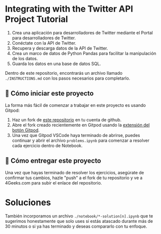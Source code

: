 <!-- hide -->
# Integrating with the Twitter API Project Tutorial
<!-- endhide -->

1. Crea una aplicación para desarrolladores de Twitter mediante el Portal para desarrolladores de Twitter.
2. Conéctate con la API de Twitter.
3. Recupera y descarga datos de la API de Twitter.
4. Crea un marco de datos de Python Pandas para facilitar la manipulación de los datos.
5. Guarda los datos en una base de datos SQL.

Dentro de este repositorio, encontrarás un archivo llamado `./INSTRUCTIONS.md` con los pasos necesarios para completarlo.

## 🌱  Cómo iniciar este proyecto

La forma más fácil de comenzar a trabajar en este proyecto es usando Gitpod:

1. Haz un fork de [este repositorio](https://github.com/breatheco-de/calculus-and-algebra-problems-with-python) en tu cuenta de github.
2. Abre el fork creado recientemente en Gitpod usando la [extensión del botón Gitpod](https://www.gitpod.io/docs/browser-extension/).
3. Una vez que Gitpod VSCode haya terminado de abrirse, puedes continuar y abrir el archivo `problems.ipynb` para comenzar a resolver cada ejercicio dentro de Notebook.

## 🚛 Cómo entregar este proyecto

Una vez que hayas terminado de resolver los ejercicios, asegúrate de confirmar tus cambios, hazle "push" a el fork de tu repositorio y ve a 4Geeks.com para subir el enlace del repositorio.

# Soluciones

También incorporamos un archivo `./notebook/*-solution[n].ipynb` que te sugerimos honestamente que solo uses si estás atascado durante más de 30 minutos o si ya has terminado y deseas compararlo con tu enfoque.